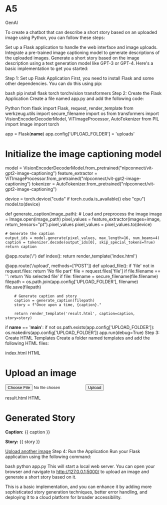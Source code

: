 # A5
GenAI

To create a chatbot that can describe a short story based on an uploaded image using Python, you can follow these steps:

Set up a Flask application to handle the web interface and image uploads.
Integrate a pre-trained image captioning model to generate descriptions of the uploaded images.
Generate a short story based on the image description using a text generation model like GPT-3 or GPT-4.
Here's a basic implementation to get you started:

Step 1: Set up Flask Application
First, you need to install Flask and some other dependencies. You can do this using pip:

bash
pip install flask torch torchvision transformers
Step 2: Create the Flask Application
Create a file named app.py and add the following code:

Python
from flask import Flask, request, render_template
from werkzeug.utils import secure_filename
import os
from transformers import VisionEncoderDecoderModel, ViTImageProcessor, AutoTokenizer
from PIL import Image
import torch

app = Flask(__name__)
app.config['UPLOAD_FOLDER'] = 'uploads'

# Initialize the image captioning model
model = VisionEncoderDecoderModel.from_pretrained("nlpconnect/vit-gpt2-image-captioning")
feature_extractor = ViTImageProcessor.from_pretrained("nlpconnect/vit-gpt2-image-captioning")
tokenizer = AutoTokenizer.from_pretrained("nlpconnect/vit-gpt2-image-captioning")

device = torch.device("cuda" if torch.cuda.is_available() else "cpu")
model.to(device)

def generate_caption(image_path):
    # Load and preprocess the image
    image = Image.open(image_path)
    pixel_values = feature_extractor(images=image, return_tensors="pt").pixel_values
    pixel_values = pixel_values.to(device)

    # Generate the caption
    output_ids = model.generate(pixel_values, max_length=16, num_beams=4)
    caption = tokenizer.decode(output_ids[0], skip_special_tokens=True)
    return caption

@app.route('/')
def index():
    return render_template('index.html')

@app.route('/upload', methods=['POST'])
def upload_file():
    if 'file' not in request.files:
        return 'No file part'
    file = request.files['file']
    if file.filename == '':
        return 'No selected file'
    if file:
        filename = secure_filename(file.filename)
        filepath = os.path.join(app.config['UPLOAD_FOLDER'], filename)
        file.save(filepath)
        
        # Generate caption and story
        caption = generate_caption(filepath)
        story = f"Once upon a time, {caption}."

        return render_template('result.html', caption=caption, story=story)

if __name__ == '__main__':
    if not os.path.exists(app.config['UPLOAD_FOLDER']):
        os.makedirs(app.config['UPLOAD_FOLDER'])
    app.run(debug=True)
Step 3: Create HTML Templates
Create a folder named templates and add the following HTML files:

index.html
HTML
<!doctype html>
<html lang="en">
<head>
  <meta charset="utf-8">
  <title>Image Upload</title>
</head>
<body>
  <h1>Upload an image</h1>
  <form action="/upload" method="post" enctype="multipart/form-data">
    <input type="file" name="file">
    <input type="submit" value="Upload">
  </form>
</body>
</html>
result.html
HTML
<!doctype html>
<html lang="en">
<head>
  <meta charset="utf-8">
  <title>Image Result</title>
</head>
<body>
  <h1>Generated Story</h1>
  <p><strong>Caption:</strong> {{ caption }}</p>
  <p><strong>Story:</strong> {{ story }}</p>
  <a href="/">Upload another image</a>
</body>
</html>
Step 4: Run the Application
Run your Flask application using the following command:

bash
python app.py
This will start a local web server. You can open your browser and navigate to http://127.0.0.1:5000/ to upload an image and generate a short story based on it.

This is a basic implementation, and you can enhance it by adding more sophisticated story generation techniques, better error handling, and deploying it to a cloud platform for broader accessibility.

